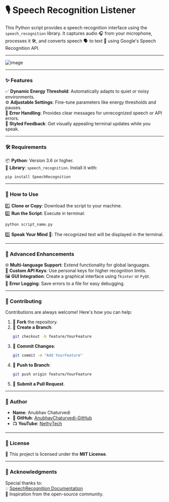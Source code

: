 # 🎙️ Speech Recognition Listener  

This Python script provides a speech recognition interface using the `speech_recognition` library. It captures audio 🎧 from your microphone, processes it 🛠️, and converts speech 🗣️ to text 📝 using Google's Speech Recognition API.

---

![image](https://github.com/user-attachments/assets/b29e4572-0efb-418c-9d60-a6d496e0d169)

---

### ✨ Features  
✅ **Dynamic Energy Threshold**: Automatically adapts to quiet or noisy environments.  
⚙️ **Adjustable Settings**: Fine-tune parameters like energy thresholds and pauses.  
🚨 **Error Handling**: Provides clear messages for unrecognized speech or API errors.  
🎨 **Styled Feedback**: Get visually appealing terminal updates while you speak.  

---

### 🛠️ Requirements  
📦 **Python**: Version 3.6 or higher.  
🔌 **Library**: `speech_recognition`. Install it with:  
```bash
pip install SpeechRecognition
```

---

### 🚀 How to Use  
1️⃣ **Clone or Copy**: Download the script to your machine.  
2️⃣ **Run the Script**: Execute in terminal:  
```bash
python script_name.py
```  
3️⃣ **Speak Your Mind** 🎤: The recognized text will be displayed in the terminal.  

---

### 🔧 Advanced Enhancements  
🌐 **Multi-language Support**: Extend functionality for global languages.  
🔑 **Custom API Keys**: Use personal keys for higher recognition limits.  
🖼️ **GUI Integration**: Create a graphical interface using `Tkinter` or `PyQt`.  
📝 **Error Logging**: Save errors to a file for easy debugging.  

---

### 🤝 Contributing  
Contributions are always welcome! Here's how you can help:  

1. 🍴 **Fork** the repository.  
2. 🌿 **Create a Branch**:  
   ```bash
   git checkout -b feature/YourFeature
   ```  
3. 💾 **Commit Changes**:  
   ```bash
   git commit -m "Add YourFeature"
   ```  
4. 🚢 **Push to Branch**:  
   ```bash
   git push origin feature/YourFeature
   ```  
5. 🔄 **Submit a Pull Request**.  

---

### 👤 Author  
- **Name**: Anubhav Chaturvedi  
- 🐙 **GitHub**: [AnubhavChaturvedi-GitHub](https://github.com/AnubhavChaturvedi-GitHyb)  
- 📺 **YouTube**: [NethyTech](https://www.youtube.com/channel/@nethytech)  

---

### 📜 License  
📄 This project is licensed under the **MIT License**.  

---

### 🙌 Acknowledgments  
Special thanks to:  
💡 [SpeechRecognition Documentation](https://pypi.org/project/SpeechRecognition/)  
🌟 Inspiration from the open-source community.  

